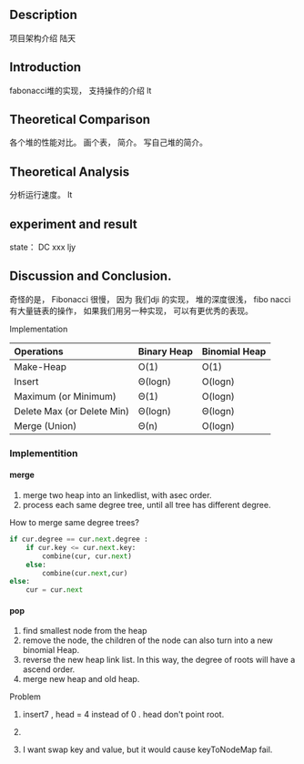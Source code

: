 

## Description

项目架构介绍 陆天

## Introduction

fabonacci堆的实现， 支持操作的介绍  lt

## Theoretical Comparison

各个堆的性能对比。 画个表， 简介。 写自己堆的简介。 

## Theoretical Analysis

分析运行速度。    lt

## experiment and  result

state：  DC xxx ljy 

## Discussion and Conclusion.

奇怪的是，  Fibonacci 很慢， 因为 我们dji 的实现， 堆的深度很浅， fibo nacci 有大量链表的操作， 如果我们用另一种实现， 可以有更优秀的表现。 



Implementation











| Operations                 | Binary Heap | Binomial Heap |
| :------------------------- | :---------- | :------------ |
| Make-Heap                  | O(1)        | O(1)          |
| Insert                     | Θ(logn)     | O(logn)       |
| Maximum (or Minimum)       | Θ(1)        | O(logn)       |
| Delete Max (or Delete Min) | Θ(logn)     | Θ(logn)       |
| Merge (Union)              | Θ(n)        | O(logn)       |

### Implementition

#### merge

1. merge two heap into an linkedlist,  with asec order.
2. process each same degree tree, until all tree has different degree.

How to merge same degree trees?

```python
if cur.degree == cur.next.degree :
	if cur.key <= cur.next.key:
		combine(cur, cur.next)
	else:
		combine(cur.next,cur)
else:
    cur = cur.next
```

#### pop

1. find smallest node from the heap
2. remove the node, the children of the node can also turn into a new binomial Heap.
3. reverse the new heap link list. In this way, the degree of roots will have a ascend order.
4. merge new heap and old heap.

Problem

1. insert7 , head = 4 instead of 0 . head don't point root.
2. 

2.  I want swap key and value, but it would cause keyToNodeMap fail.
